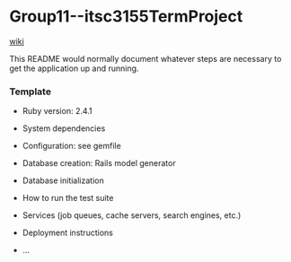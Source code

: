 # Group11--itsc3155TermProject
[wiki](https://github.com/alexpoloniewicz/Group11--itsc3155TermProject/wiki)

This README would normally document whatever steps are necessary to get the
application up and running.

### Template 

* Ruby version: 2.4.1

* System dependencies

* Configuration: see gemfile

* Database creation: Rails model generator 

* Database initialization

* How to run the test suite

* Services (job queues, cache servers, search engines, etc.)

* Deployment instructions

* ...
